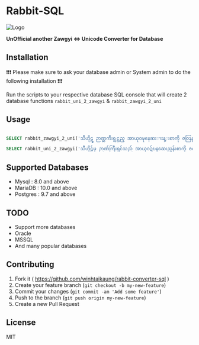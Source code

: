 # Rabbit-SQL

![Logo](https://avatars3.githubusercontent.com/u/11961573?v=3&s=100)


**UnOfficial another Zawgyi <=> Unicode Converter for Database**

## Installation

❗❗❗ Please make sure to ask your database admin or System admin to do the following installation ❗❗❗ 

Run the scripts to your respective database SQL console that will create 2 database functions `rabbit_uni_2_zawgyi` & `rabbit_zawgyi_2_uni` 

## Usage

```SQL

SELECT rabbit_zawgyi_2_uni('သီဟိုဠ္မွ ဉာဏ္ႀကီးရွင္သည္ အာယုဝဍ္ဎနေဆးၫႊန္းစာကို ဇလြန္ေဈးေဘးဗာဒံပင္ထက္ အဓိ႒ာန္လ်က္ ဂဃနဏဖတ္ခဲ့သည္။');

SELECT rabbit_uni_2_zawgyi('သီဟိုဠ်မှ ဉာဏ်ကြီးရှင်သည် အာယုဝဍ်ဎနဆေးညွှန်းစာကို ဇလွန်ဈေးဘေးဗာဒံပင်ထက် အဓိဋ္ဌာန်လျက် ဂဃနဏဖတ်ခဲ့သည်။');

```

## Supported Databases

- Mysql    : 8.0 and above
- MariaDB  : 10.0 and above
- Postgres : 9.7 and above

## TODO 

- Support more databases 
- Oracle 
- MSSQL
- And many popular databases 

## Contributing

1. Fork it ( https://github.com/winhtaikaung/rabbit-converter-sql )
2. Create your feature branch (`git checkout -b my-new-feature`)
3. Commit your changes (`git commit -am 'Add some feature'`)
4. Push to the branch (`git push origin my-new-feature`)
5. Create a new Pull Request

## License

MIT
